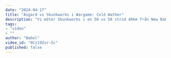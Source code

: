 ```yaml
---
date: "2024-04-17"
title: "Asgard vs Skunkworks i Wargame: Cold Wather"
description: "Vi möter Skunkworks i en 50 vs 50 strid 40km från New Babbage på Microtech."
tags:
- "video"
- ""
author: "Nabel"
video_id: "0Cz19Zvr-5c"
published: false
---
```

